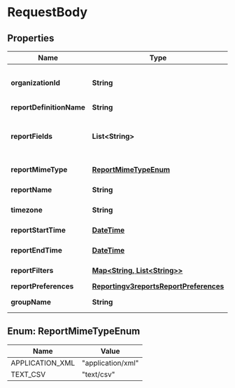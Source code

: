 
# RequestBody

## Properties
Name | Type | Description | Notes
------------ | ------------- | ------------- | -------------
**organizationId** | **String** | Valid CyberSource Organization Id |  [optional]
**reportDefinitionName** | **String** |  |  [optional]
**reportFields** | **List&lt;String&gt;** | List of fields which needs to get included in a report |  [optional]
**reportMimeType** | [**ReportMimeTypeEnum**](#ReportMimeTypeEnum) |  Format of the report |  [optional]
**reportName** | **String** | Name of the report |  [optional]
**timezone** | **String** | Timezone of the report |  [optional]
**reportStartTime** | [**DateTime**](DateTime.md) | Start time of the report |  [optional]
**reportEndTime** | [**DateTime**](DateTime.md) | End time of the report |  [optional]
**reportFilters** | [**Map&lt;String, List&lt;String&gt;&gt;**](List.md) | List of filters to apply |  [optional]
**reportPreferences** | [**Reportingv3reportsReportPreferences**](Reportingv3reportsReportPreferences.md) |  |  [optional]
**groupName** | **String** | Specifies the group name |  [optional]


<a name="ReportMimeTypeEnum"></a>
## Enum: ReportMimeTypeEnum
Name | Value
---- | -----
APPLICATION_XML | &quot;application/xml&quot;
TEXT_CSV | &quot;text/csv&quot;



